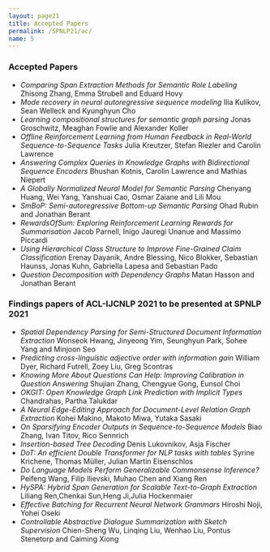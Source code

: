 ```yaml
---
layout: page21
title: Accepted Papers
permalink: /SPNLP21/ac/
name: 5
---
```

### Accepted Papers
* *Comparing Span Extraction Methods for Semantic Role Labeling*
Zhisong Zhang, Emma Strubell and Eduard Hovy
* *Mode recovery in neural autoregressive sequence modeling*
Ilia Kulikov, Sean Welleck and Kyunghyun Cho 
* *Learning compositional structures for semantic graph parsing*
Jonas Groschwitz, Meaghan Fowlie and Alexander Koller
* *Offline Reinforcement Learning from Human Feedback in Real-World Sequence-to-Sequence Tasks*
Julia Kreutzer, Stefan Riezler and Carolin Lawrence 
* *Answering Complex Queries in Knowledge Graphs with Bidirectional Sequence Encoders*
Bhushan Kotnis, Carolin Lawrence and Mathias Niepert
* *A Globally Normalized Neural Model for Semantic Parsing*
Chenyang Huang, Wei Yang, Yanshuai Cao, Osmar Zaiane and Lili Mou 
* *SmBoP: Semi-autoregressive Bottom-up Semantic Parsing*
Ohad Rubin and Jonathan Berant 
* *RewardsOfSum: Exploring Reinforcement Learning Rewards for Summarisation*
Jacob Parnell, Inigo Jauregi Unanue and Massimo Piccardi 
* *Using Hierarchical Class Structure to Improve Fine-Grained Claim Classification*
Erenay Dayanik, Andre Blessing, Nico Blokker, Sebastian Haunss, Jonas Kuhn, Gabriella Lapesa and Sebastian Pado
* *Question Decomposition with Dependency Graphs*
Matan Hasson and Jonathan Berant 

### Findings papers of ACL-IJCNLP 2021 to be presented at SPNLP 2021

* *Spatial Dependency Parsing for Semi-Structured Document Information Extraction*
Wonseok Hwang, Jinyeong Yim, Seunghyun Park, Sohee Yang and Minjoon Seo 
* *Predicting cross-linguistic adjective order with information gain*
William Dyer, Richard Futrell, Zoey Liu, Greg Scontras
* *Knowing More About Questions Can Help: Improving Calibration in Question Answering*
Shujian Zhang, Chengyue Gong, Eunsol Choi
* *OKGIT: Open Knowledge Graph Link Prediction with Implicit Types*
Chandrahas, Partha Talukdar 
* *A Neural Edge-Editing Approach for Document-Level Relation Graph Extraction*
Kohei Makino, Makoto Miwa, Yutaka Sasaki
* *On Sparsifying Encoder Outputs in Sequence-to-Sequence Models*
Biao Zhang, Ivan Titov, Rico Sennrich
* *Insertion-based Tree Decoding*
Denis Lukovnikov, Asja Fischer
* *DoT: An efficient Double Transformer for NLP tasks with tables*
Syrine Krichene, Thomas Müller, Julian Martin Eisenschlos
* *Do Language Models Perform Generalizable Commonsense Inference?*
Peifeng Wang, Filip Ilievski, Muhao Chen and Xiang Ren
* *HySPA: Hybrid Span Generation for Scalable Text-to-Graph Extraction*
Liliang Ren,Chenkai Sun,Heng Ji,Julia Hockenmaier
* *Effective Batching for Recurrent Neural Network Grammars*
Hiroshi Noji, Yohei Oseki
* *Controllable Abstractive Dialogue Summarization with Sketch Supervision*
Chien-Sheng Wu, Linqing Liu, Wenhao Liu, Pontus Stenetorp and Caiming Xiong

